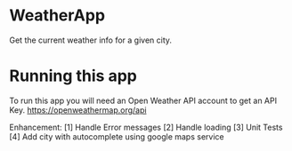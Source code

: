# WeatherApp

Get the current weather info for a given city.

# Running this app

To run this app you will need an Open Weather API account to get an API Key.
https://openweathermap.org/api


Enhancement:
[1] Handle Error messages
[2] Handle loading
[3] Unit Tests
[4] Add city with autocomplete using google maps service




